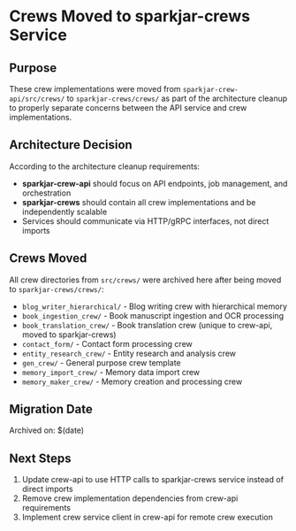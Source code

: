 # Crews Moved to sparkjar-crews Service

## Purpose
These crew implementations were moved from `sparkjar-crew-api/src/crews/` to `sparkjar-crews/crews/` as part of the architecture cleanup to properly separate concerns between the API service and crew implementations.

## Architecture Decision
According to the architecture cleanup requirements:
- **sparkjar-crew-api** should focus on API endpoints, job management, and orchestration
- **sparkjar-crews** should contain all crew implementations and be independently scalable
- Services should communicate via HTTP/gRPC interfaces, not direct imports

## Crews Moved
All crew directories from `src/crews/` were archived here after being moved to `sparkjar-crews/crews/`:

- `blog_writer_hierarchical/` - Blog writing crew with hierarchical memory
- `book_ingestion_crew/` - Book manuscript ingestion and OCR processing
- `book_translation_crew/` - Book translation crew (unique to crew-api, moved to sparkjar-crews)
- `contact_form/` - Contact form processing crew
- `entity_research_crew/` - Entity research and analysis crew
- `gen_crew/` - General purpose crew template
- `memory_import_crew/` - Memory data import crew
- `memory_maker_crew/` - Memory creation and processing crew

## Migration Date
Archived on: $(date)

## Next Steps
1. Update crew-api to use HTTP calls to sparkjar-crews service instead of direct imports
2. Remove crew implementation dependencies from crew-api requirements
3. Implement crew service client in crew-api for remote crew execution